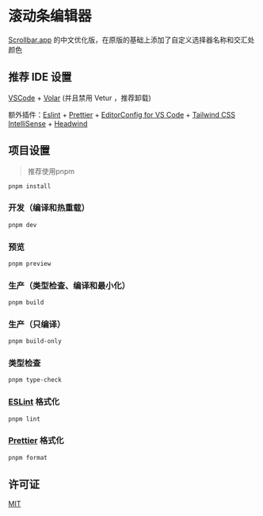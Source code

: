 # 滚动条编辑器

[Scrollbar.app](https://github.com/henripar/scrollbar) 的中文优化版，在原版的基础上添加了自定义选择器名称和交汇处颜色

## 推荐 IDE 设置

[VSCode](https://code.visualstudio.com/) + [Volar](https://marketplace.visualstudio.com/items?itemName=Vue.volar) (并且禁用 Vetur ，推荐卸载)

额外插件：[Eslint](https://marketplace.visualstudio.com/items?itemName=dbaeumer.vscode-eslint) + [Prettier](https://marketplace.visualstudio.com/items?itemName=esbenp.prettier-vscode) + [EditorConfig for VS Code](https://marketplace.visualstudio.com/items?itemName=EditorConfig.EditorConfig) + [Tailwind CSS IntelliSense](https://marketplace.visualstudio.com/items?itemName=bradlc.vscode-tailwindcss) + [Headwind](https://marketplace.visualstudio.com/items?itemName=heybourn.headwind)

## 项目设置

> 推荐使用pnpm

```sh
pnpm install
```

### 开发（编译和热重载）

```sh
pnpm dev
```

### 预览

```sh
pnpm preview
```

### 生产（类型检查、编译和最小化）

```sh
pnpm build
```

### 生产（只编译）

```sh
pnpm build-only
```

### 类型检查

```sh
pnpm type-check
```

### [ESLint](https://eslint.org/) 格式化

```sh
pnpm lint
```

### [Prettier](https://prettier.io/) 格式化

```sh
pnpm format
```

## 许可证

[MIT](https://opensource.org/licenses/MIT)
